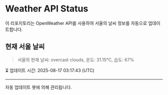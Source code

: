 
# Weather API Status

이 리포지토리는 OpenWeather API를 사용하여 서울의 날씨 정보를 자동으로 업데이트합니다.

## 현재 서울 날씨
> 서울의 현재 날씨: overcast clouds, 온도: 31.15°C, 습도: 67%

⏳ 업데이트 시간: 2025-08-17 03:17:43 (UTC)

---
자동 업데이트 봇에 의해 관리됩니다.
